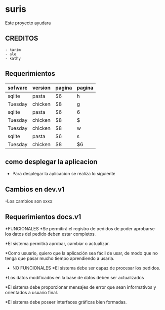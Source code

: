 # suris
Este proyecto ayudara
## CREDITOS
    - karim
    - ale
    - kathy
## Requerimientos
| sofware   | version    | pagina |pagina |
| --------|---------|-------|-------|
| sqlite  | pasta   | $6    |h   |
| Tuesday | chicken | $8    |g   |
| sqlite  | pasta   | $6    |6    |
| Tuesday | chicken | $8    |$    |
| Tuesday | chicken | $8    |w   |
| sqlite  | pasta   | $6    |s   |
| Tuesday | chicken | $8    |$6    |
## como desplegar la aplicacion
- Para desplegar la aplicacion se realiza lo siguiente
## Cambios en dev.v1
-Los cambios son xxxx
## Requerimientos  docs.v1
*FUNCIONALES
*Se permitirá el registro de pedidos de poder aprobarse los datos del pedido deben estar completos.

*El sistema permitirá aprobar, cambiar o actualizar.

*Como usuario, quiero que la aplicación sea fácil de usar, de modo que no tenga que pasar mucho tiempo aprendiendo a usarla.

* NO FUNCIONALES
*El sistema debe ser capaz de procesar los pedidos.

*Los datos modificados en la base de datos deben ser actualizados

*El sistema debe proporcionar mensajes de error que sean informativos y orientados a usuario final.

*El sistema debe poseer interfaces gráficas bien formadas.